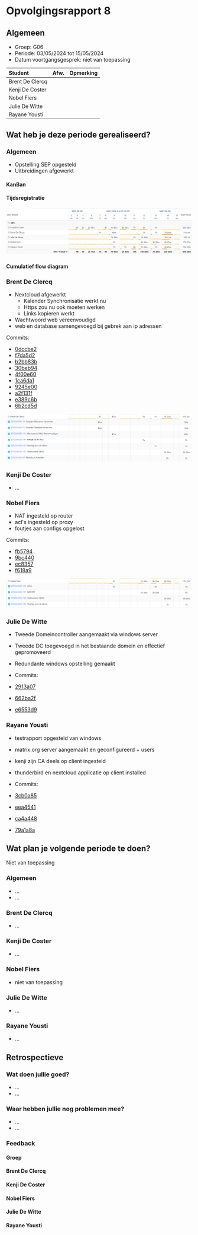# Opvolgingsrapport 8

## Algemeen

- Groep: G06
- Periode: 03/05/2024 tot 15/05/2024
- Datum voortgangsgesprek: niet van toepassing

| Student         | Afw. | Opmerking |
| :-------------- | :--: | :-------- |
| Brent De Clercq |      |           |
| Kenji De Coster |      |           |
| Nobel Fiers     |      |           |
| Julie De Witte  |      |           |
| Rayane Yousti   |      |           |

## Wat heb je deze periode gerealiseerd?

### Algemeen

- Opstelling SEP opgesteld
- Uitbreidingen afgewerkt

#### KanBan

<!-- Voeg hier een screenshot toe van de huidige toestand van het kanban bord. -->

#### Tijdsregistratie

![tijdrapport](./imgw8/groep8.png)

#### Cumulatief flow diagram

<!-- Voeg hier een screenshot toe van het cumulatief flow diagram voor de periode van het rapport. -->

<!-- Voeg hier een screenshot toe van het cumulatief flow diagram voor de volledige periode van het project. -->

### Brent De Clercq

<!-- Voeg hier een overzicht toe van gerealiseerde taken inclusief links naar relevante commits/documenten. -->

- Nextcloud afgewerkt
  - Kalender Synchronisatie werkt nu
  - Https zou nu ook moeten werken
  - Links kopieren werkt
- Wachtwoord web vereenvoudigd
- web en database samengevoegd bij gebrek aan ip adressen

Commits:

- [0dccbe2](https://github.com/HoGentTIN/sep2324-gent-g06/commit/0dccbe2857d12a3121849879f3f07d19041b6c01)
- [f7da5d2](https://github.com/HoGentTIN/sep2324-gent-g06/commit/f7da5d260f42089225406740315c43eaa7f7c739)
- [b2bb83b](https://github.com/HoGentTIN/sep2324-gent-g06/commit/b2bb83b3a739384d846844fc0369edac6dfa3c2d)
- [30beb94](https://github.com/HoGentTIN/sep2324-gent-g06/commit/30beb9448ba5ec412922da9065bbd68c3ac6690f)
- [4f00e60](https://github.com/HoGentTIN/sep2324-gent-g06/commit/4f00e60b8a7b595cd29c9ac5d25590b96c4aeca8)
- [1ca6da1](https://github.com/HoGentTIN/sep2324-gent-g06/commit/1ca6da1ff8afab2183d46fc94ce32dc34a0273c7)
- [9245e00](https://github.com/HoGentTIN/sep2324-gent-g06/commit/9245e00f6c81952d01fe13a8a9896c30e8aa50b3)
- [a2f131f](https://github.com/HoGentTIN/sep2324-gent-g06/commit/a2f131f1b653e50667b922ed8b32baf43e36c575)
- [e389c6b](https://github.com/HoGentTIN/sep2324-gent-g06/commit/e389c6b787f2ae69a55e2f6eeef241eef1cb2630)
- [6b2cd5d](https://github.com/HoGentTIN/sep2324-gent-g06/commit/6b2cd5daf54f10788e1867a5b815a458b1003126)

<!-- Voeg hier een screenshot van het individueel tijdregistratierapport, met overzicht van elke taak en bijhorende uren. -->

![timesheet_brent](./img/timesheet_brent.png)

### Kenji De Coster

<!-- Voeg hier een overzicht toe van gerealiseerde taken inclusief links naar relevante commits/documenten. -->

- ...

<!-- Voeg hier een screenshot van het individueel tijdregistratierapport, met overzicht van elke taak en bijhorende uren. -->

### Nobel Fiers

<!-- Voeg hier een overzicht toe van gerealiseerde taken inclusief links naar relevante commits/documenten. -->

- NAT ingesteld op router
- acl's ingesteld op proxy
- foutjes aan configs opgelost

Commits:

- [fb5794](https://github.com/HoGentTIN/sep2324-gent-g06/commit/fb5794b4641be5886a6b54c478557e95a3c36bab)
- [9bc440](https://github.com/HoGentTIN/sep2324-gent-g06/commit/9bc4401356966e614f3f16e77608f8c26b3eaaa1)
- [ec8357](https://github.com/HoGentTIN/sep2324-gent-g06/commit/ec83576ed293e5f8e415bf672d4bfbfc5d993d67)
- [f618a9](https://github.com/HoGentTIN/sep2324-gent-g06/commit/f618a95b56170b200e155366091597cc03688507)

![nobelTijd](./imgw8/nobel8.png)

<!-- Voeg hier een screenshot van het individueel tijdregistratierapport, met overzicht van elke taak en bijhorende uren. -->

### Julie De Witte

<!-- Voeg hier een overzicht toe van gerealiseerde taken inclusief links naar relevante commits/documenten. -->

- Tweede Domeincontroller aangemaakt via windows server
- Tweede DC toegevoegd in het bestaande domein en effectief gepromoveerd
- Redundante windows opstelling gemaakt

- Commits:

- [2913a07](https://github.com/HoGentTIN/sep2324-gent-g06/commit/2913a07a306b477e294a3362806e4e1c85bf37f2)
- [662ba2f](https://github.com/HoGentTIN/sep2324-gent-g06/commit/662ba2fe6048a7e79c57fb657c36c1900d29079c)
- [e6553d9](https://github.com/HoGentTIN/sep2324-gent-g06/commit/e6553d92f91c9773a92181e366541b8457f8d382)


<!-- Voeg hier een screenshot van het individueel tijdregistratierapport, met overzicht van elke taak en bijhorende uren. -->

### Rayane Yousti

- testrapport opgesteld van windows
- matrix.org server aangemaakt en geconfigureerd + users
- kenji zijn CA deels op client ingesteld
- thunderbird en nextcloud applicatie op client installed

- Commits:

- [3cb0a85](https://github.com/HoGentTIN/sep2324-gent-g06/commit/3cb0a85a9e001cd6d8baf8925709ede38991fb9e)
- [eea4541](https://github.com/HoGentTIN/sep2324-gent-g06/commit/eea4541d9f3d7238b8d351554ec575e5bdcbaa6a)
- [ca4a448](https://github.com/HoGentTIN/sep2324-gent-g06/commit/ca4a448fbaeef855da7140c9aca20cf79fed5088)
- [79a1a8a](https://github.com/HoGentTIN/sep2324-gent-g06/commit/79a1a8ae502e3e6cc9acda559705d604b0faf15f)

<!-- Voeg hier een screenshot van het individueel tijdregistratierapport, met overzicht van elke taak en bijhorende uren. -->

## Wat plan je volgende periode te doen?

Niet van toepassing

### Algemeen

<!-- Voeg hier de doelstellingen toe voor volgende periode. -->

- ...
- ...

### Brent De Clercq

<!-- Voeg hier de individuele doelstellingen toe voor volgende periode. -->

- ...

### Kenji De Coster

<!-- Voeg hier de individuele doelstellingen toe voor volgende periode. -->

- ...

### Nobel Fiers

<!-- Voeg hier de individuele doelstellingen toe voor volgende periode. -->

- niet van toepassing

### Julie De Witte

<!-- Voeg hier de individuele doelstellingen toe voor volgende periode. -->

- ...

### Rayane Yousti

<!-- Voeg hier de individuele doelstellingen toe voor volgende periode. -->

- ...

## Retrospectieve

### Wat doen jullie goed?

<!-- Voeg hier zaken toe die jullie goed doen naar het proces toe. -->

- ...
- ...

### Waar hebben jullie nog problemen mee?

<!-- Voeg hier zaken toe die volgens jullie beter kunnen naar het proces toe. -->

- ...
- ...

### Feedback

#### Groep

#### Brent De Clercq

#### Kenji De Coster

#### Nobel Fiers

#### Julie De Witte

#### Rayane Yousti
